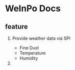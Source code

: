 # WeInPo Docs

## feature

1. Provide weather data via SPI
    * Fine Dust
    * Temperature
    * Humidity

2. 
